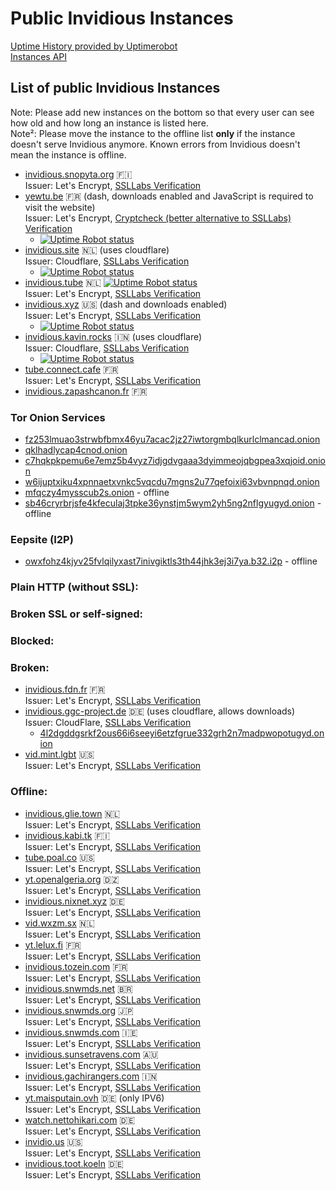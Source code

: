 # Public Invidious Instances

[Uptime History provided by Uptimerobot](https://uptime.invidio.us/)  
[Instances API](https://instances.invidio.us/)

## List of public Invidious Instances
Note: Please add new instances on the bottom so that every user can see how old and how long an instance is listed here.  
Note²: Please move the instance to the offline list **only** if the instance doesn't serve Invidious anymore. Known errors from Invidious doesn't mean the instance is offline.

* [invidious.snopyta.org](https://invidious.snopyta.org/) 🇫🇮  
  Issuer: Let's Encrypt, [SSLLabs Verification](https://www.ssllabs.com/ssltest/analyze.html?d=invidious.snopyta.org)
* [yewtu.be](https://yewtu.be) 🇫🇷 (dash, downloads enabled and JavaScript is required to visit the website)  
  Issuer: Let's Encrypt, [Cryptcheck (better alternative to SSLLabs) Verification](https://cryptcheck.fr/https/yewtu.be)
  - [![Uptime Robot status](https://img.shields.io/uptimerobot/status/m783898765-2a4efa67aa8d1c7be6b1dd9d)](https://status.unixfox.eu/783898765)
* [invidious.site](https://invidious.site/) 🇳🇱 (uses cloudflare)  
  Issuer: Cloudflare, [SSLLabs Verification](https://www.ssllabs.com/ssltest/analyze.html?d=invidious.site)
  - [![Uptime Robot status](https://img.shields.io/uptimerobot/status/m785863283-8c8e020f55a036f2fec269d8)](https://status.invidious.site/785863283)
* [invidious.tube](https://invidious.tube/) 🇳🇱  [![Uptime Robot status](https://img.shields.io/uptimerobot/status/m785789197-f3d9d125d986bcc9664df1da?style=social)](https://status.invidious.tube)  
  Issuer: Let's Encrypt, [SSLLabs Verification](https://www.ssllabs.com/ssltest/analyze.html?d=invidious.tube)
* [invidious.xyz](https://invidious.xyz) 🇺🇸 (dash and downloads enabled)  
  Issuer: Let's Encrypt, [SSLLabs Verification](https://www.ssllabs.com/ssltest/analyze.html?d=invidious.xyz)
  - [![Uptime Robot status](https://img.shields.io/uptimerobot/status/m785826809-32636456cfcf403d7066cba6)](https://status.invidious.xyz/785826809)
* [invidious.kavin.rocks](https://invidious.kavin.rocks) 🇮🇳 (uses cloudflare)  
  Issuer: Cloudflare, [SSLLabs Verification](https://www.ssllabs.com/ssltest/analyze.html?d=invidious.kavin.rocks)
  - [![Uptime Robot status](https://img.shields.io/uptimerobot/status/m786132664-f9fa738fba1c4dc2f7364f71)](https://status.kavin.rocks/786132664)
* [tube.connect.cafe](https://tube.connect.cafe) 🇫🇷   
  Issuer: Let's Encrypt, [SSLLabs Verification](https://www.ssllabs.com/ssltest/analyze.html?d=tube.connect.cafe)
* [invidious.zapashcanon.fr](https://invidious.zapashcanon.fr) 🇫🇷 


### Tor Onion Services
* [fz253lmuao3strwbfbmx46yu7acac2jz27iwtorgmbqlkurlclmancad.onion](http://fz253lmuao3strwbfbmx46yu7acac2jz27iwtorgmbqlkurlclmancad.onion/)
* [qklhadlycap4cnod.onion](http://qklhadlycap4cnod.onion/)
* [c7hqkpkpemu6e7emz5b4vyz7idjgdvgaaa3dyimmeojqbgpea3xqjoid.onion](http://c7hqkpkpemu6e7emz5b4vyz7idjgdvgaaa3dyimmeojqbgpea3xqjoid.onion)
* [w6ijuptxiku4xpnnaetxvnkc5vqcdu7mgns2u77qefoixi63vbvnpnqd.onion](http://w6ijuptxiku4xpnnaetxvnkc5vqcdu7mgns2u77qefoixi63vbvnpnqd.onion/)
* [mfqczy4mysscub2s.onion](http://mfqczy4mysscub2s.onion/) - offline
* [sb46cryrbrjsfe4kfeculaj3tpke36ynstjm5wym2yh5ng2nflgyugyd.onion](http://sb46cryrbrjsfe4kfeculaj3tpke36ynstjm5wym2yh5ng2nflgyugyd.onion) - offline

### Eepsite (I2P)
* [owxfohz4kjyv25fvlqilyxast7inivgiktls3th44jhk3ej3i7ya.b32.i2p](http://owxfohz4kjyv25fvlqilyxast7inivgiktls3th44jhk3ej3i7ya.b32.i2p) - offline


### Plain HTTP (without SSL):



### Broken SSL or self-signed:



### Blocked:



### Broken:
* [invidious.fdn.fr](https://invidious.fdn.fr/) :fr:  
  Issuer: Let's Encrypt, [SSLLabs Verification](https://www.ssllabs.com/ssltest/analyze.html?d=invidious.fdn.fr)
* [invidious.ggc-project.de](https://invidious.ggc-project.de) 🇩🇪  (uses cloudflare, allows downloads)  
  Issuer: CloudFlare, [SSLLabs Verification](https://www.ssllabs.com/ssltest/analyze.html?d=invidious.ggc-project.de)
  - [4l2dgddgsrkf2ous66i6seeyi6etzfgrue332grh2n7madpwopotugyd.onion](http://4l2dgddgsrkf2ous66i6seeyi6etzfgrue332grh2n7madpwopotugyd.onion)
* [vid.mint.lgbt](https://vid.mint.lgbt/) 🇺🇸  
  Issuer: Let's Encrypt, [SSLLabs Verification](https://www.ssllabs.com/ssltest/analyze.html?d=vid.mint.lgbt)

### Offline:
* [invidious.glie.town](https://invidious.glie.town/) 🇳🇱  
  Issuer: Let's Encrypt, [SSLLabs Verification](https://www.ssllabs.com/ssltest/analyze.html?d=invidious.glie.town)
* [invidious.kabi.tk](https://invidious.kabi.tk) 🇫🇮  
  Issuer: Let's Encrypt, [SSLLabs Verification](https://www.ssllabs.com/ssltest/analyze.html?d=invidious.kabi.tk)
* [tube.poal.co](https://tube.poal.co) 🇺🇸  
  Issuer: Let's Encrypt, [SSLLabs Verification](https://www.ssllabs.com/ssltest/analyze.html?d=tube.poal.co)
* [yt.openalgeria.org](https://yt.openalgeria.org) 🇩🇿  
  Issuer: Let's Encrypt, [SSLLabs Verification](https://www.ssllabs.com/ssltest/analyze.html?d=yt.openalgeria.org)
* [invidious.nixnet.xyz](https://invidious.nixnet.xyz) 🇩🇪  
  Issuer: Let's Encrypt, [SSLLabs Verification](https://www.ssllabs.com/ssltest/analyze.html?d=invidious.nixnet.xyz)
* [vid.wxzm.sx](https://vid.wxzm.sx/) 🇳🇱  
  Issuer: Let's Encrypt, [SSLLabs Verification](https://www.ssllabs.com/ssltest/analyze.html?d=vid.wxzm.sx)
* [yt.lelux.fi](https://yt.lelux.fi/) 🇫🇷  
  Issuer: Let's Encrypt, [SSLLabs Verification](https://www.ssllabs.com/ssltest/analyze.html?d=yt.lelux.fi)
* [invidious.tozein.com](https://invidious.tozein.com) 🇫🇷  
  Issuer: Let's Encrypt, [SSLLabs Verification](https://www.ssllabs.com/ssltest/analyze.html?d=invidious.tozein.com)
* [invidious.snwmds.net](https://invidious.snwmds.net/) 🇧🇷  
  Issuer: Let's Encrypt, [SSLLabs Verification](https://www.ssllabs.com/ssltest/analyze.html?d=invidious.snwmds.net)
* [invidious.snwmds.org](https://invidious.snwmds.org/) 🇯🇵  
  Issuer: Let's Encrypt, [SSLLabs Verification](https://www.ssllabs.com/ssltest/analyze.html?d=invidious.snwmds.org)
* [invidious.snwmds.com](https://invidious.snwmds.com/) 🇮🇪  
  Issuer: Let's Encrypt, [SSLLabs Verification](https://www.ssllabs.com/ssltest/analyze.html?d=invidious.snwmds.com)
* [invidious.sunsetravens.com](https://invidious.sunsetravens.com/) 🇦🇺  
  Issuer: Let's Encrypt, [SSLLabs Verification](https://www.ssllabs.com/ssltest/analyze.html?d=invidious.sunsetravens.com)
* [invidious.gachirangers.com](https://invidious.gachirangers.com/) 🇮🇳  
  Issuer: Let's Encrypt, [SSLLabs Verification](https://www.ssllabs.com/ssltest/analyze.html?d=invidious.gachirangers.com)
* [yt.maisputain.ovh](https://yt.maisputain.ovh) 🇩🇪  (only IPV6)  
  Issuer: Let's Encrypt, [SSLLabs Verification](https://www.ssllabs.com/ssltest/analyze.html?d=yt.maisputain.ovh)
* [watch.nettohikari.com](https://watch.nettohikari.com/) 🇩🇪  
  Issuer: Let's Encrypt, [SSLLabs Verification](https://www.ssllabs.com/ssltest/analyze.html?d=watch.nettohikari.com)
* [invidio.us](https://invidio.us) 🇺🇸  
  Issuer: Let's Encrypt, [SSLLabs Verification](https://www.ssllabs.com/ssltest/analyze.html?d=invidio.us)
* [invidious.toot.koeln](https://invidious.toot.koeln) 🇩🇪  
  Issuer: Let's Encrypt, [SSLLabs Verification](https://www.ssllabs.com/ssltest/analyze.html?d=invidious.toot.koeln)